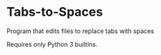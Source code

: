 # Tabs-to-Spaces
Program that edits files to replace tabs with spaces

Requires only Python 3 builtins.
